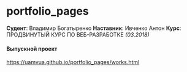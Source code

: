 # portfolio_pages
**Судент**: Владимир Богатыренко
**Наставник**: Ивченко Антон
**Курс**: ПРОДВИНУТЫЙ КУРС ПО ВЕБ-РАЗРАБОТКЕ *(03.2018)*
#### Выпускной проект
https://uamvua.github.io/portfolio_pages/works.html
